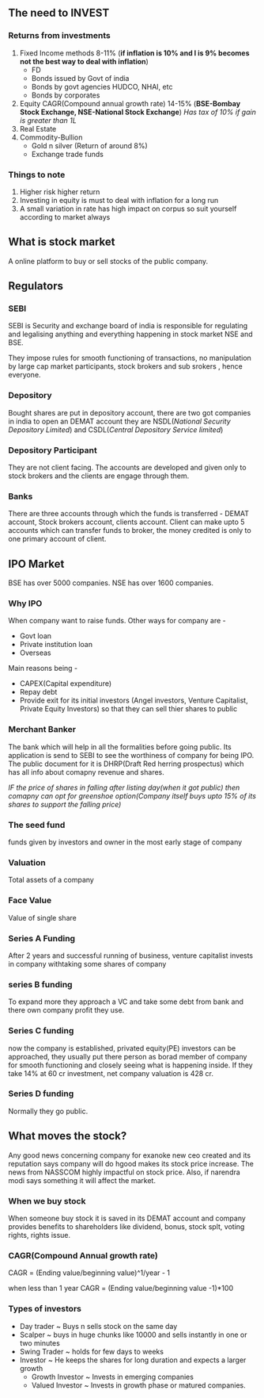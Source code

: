 ## The need to INVEST

### Returns from investments
1. Fixed Income methods 8-11% (**if inflation is 10% and I is 9% becomes not the best way to deal with inflation**)
   - FD
   - Bonds issued by Govt of india
   - Bonds by govt agencies HUDCO, NHAI, etc
   - Bonds by corporates
2. Equity CAGR(Compound annual growth rate) 14-15% (**BSE-Bombay Stock Exchange, NSE-National Stock Exchange**)
   *Has tax of 10% if gain is greater than 1L*
3. Real Estate
4. Commodity-Bullion
   - Gold n silver (Return of around 8%)
   - Exchange trade funds
   
### Things to note

1. Higher risk higher return
2. Investing in equity is must to deal with inflation for a long run
3. A small variation in rate has high impact on corpus so suit yourself according to market always

## What is stock market
A online platform to buy or sell stocks of the public company. 

## Regulators

### SEBI
 SEBI is Security and exchange board of india is responsible for regulating and legalising anything and everything happening in stock market NSE and BSE.
 
 They impose rules for smooth functioning of transactions, no manipulation by large cap market participants, stock brokers and sub srokers , hence everyone.
 
 ### Depository
 
 Bought shares are put in depository account, there are two got companies in india to open an DEMAT account they are NSDL(*National Security Depository Limited*) and CSDL(*Central Depository Service limited*)
 
 ### Depository Participant
 They are not client facing.
 The accounts are developed and given only to stock brokers and the clients are engage through them.
 
 ### Banks
 There are three accounts through which the funds is transferred - DEMAT account, Stock brokers account, clients account.
 Client can make upto 5 accounts which can transfer funds to broker, the money credited is only to one primary account of client.
 
 ## IPO Market
 
 BSE has over 5000 companies.
 NSE has over 1600 companies.
 
 ### Why IPO
 When company want to raise funds.
 Other ways for company are -
 - Govt loan
 - Private institution loan
 - Overseas
 
 Main reasons being - 
 - CAPEX(Capital expenditure)
 - Repay debt
 - Provide exit for its initial investors (Angel investors, Venture Capitalist, Private Equity Investors) so that they can sell thier shares to public
 
 ### Merchant Banker
 The bank which will help in all the formalities before going public.
 Its application is send to SEBI to see the worthiness of company for being IPO.
 The public document for it is DHRP(Draft Red herring prospectus) which has all info about comapny revenue and shares.
 
 _IF the price of shares in falling after listing day(when it got public) then comapny can opt for greenshoe option(Company itself buys upto 15% of its shares to support the falling price)_
 
### The seed fund
funds given by investors and owner in the most early stage of company

### Valuation
Total assets of a company

### Face Value
Value of single share

### Series A Funding
After 2 years and successful running of business, venture capitalist invests in company withtaking some shares of company

### series B funding
To expand more they approach a VC and take some debt from bank and there own company profit they use.

### Series C funding
now the company is established, privated equity(PE) investors can be approached, they usually put there person as borad member of company for smooth functioning and closely seeing what is happening inside. 
If they take 14% at 60 cr investment, net company valuation is 428 cr.

### Series D funding
Normally they go public.

## What moves the stock?

Any good news concerning company for exanoke new ceo created and its reputation says company will do hgood makes its stock price increase. The news from NASSCOM highly impactful on stock price. Also, if narendra modi says something it will affect the market.

### When we buy stock
When someone buy stock it is saved in its DEMAT account and company provides benefits to shareholders like dividend, bonus, stock splt, voting rights, rights issue.

### CAGR(Compound Annual growth rate)

CAGR = (Ending value/beginning value)^1/year - 1

when less than 1 year
CAGR = (Ending value/beginning value -1)*100

### Types of investors

- Day trader ~ Buys n sells stock on the same day
- Scalper ~ buys in huge chunks like 10000 and sells instantly in one or two minutes
- Swing Trader ~ holds for few days to weeks
- Investor ~ He keeps the shares for long duration and expects a larger growth
  - Growth Investor ~ Invests in emerging companies 
  - Valued Investor ~ Invests in growth phase or matured companies.
  
  
